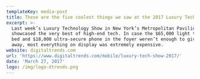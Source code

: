 ```yaml
---
templateKey: media-post
title: These are the five coolest things we saw at the 2017 Luxury Technology Show
excerpt: >-
  Last week’s Luxury Technology Show in New York’s Metropolitan Pavilion
  showcased the very best of high-end tech. In case the $65,000 light therapy
  bed and $18,000 ultra-secure phone in the foyer weren’t enough to give it
  away, most everything on display was extremely expensive.
website: digitaltrends.com
url: 'https://www.digitaltrends.com/mobile/luxury-tech-show-2017/'
date: 'March 27, 2017'
logo: /img/logo-dtrends.png
---
```


